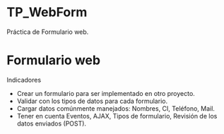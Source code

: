 # TP_WebForm
Práctica de Formulario web.
# Formulario web
Indicadores
* Crear un formulario para ser implementado en otro proyecto.
* Validar con los tipos de datos para cada formulario.
* Cargar datos comúnmente manejados: Nombres, CI, Teléfono, Mail.
* Tener en cuenta Eventos, AJAX, Tipos de formulario, Revisión de los datos enviados (POST).
